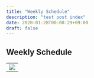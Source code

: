 ```yaml
---
title: "Weekly Schedule"
description: "test post index"
date: 2020-01-28T00:08:29+09:00
draft: false
---
```


## Weekly Schedule


<table >
	<tbody>
		<tr>
			<td><img src="https://images.squarespace-cdn.com/content/v1/5f3571ef9fa2aa0139d700c8/1673014891991-4IMEZAXJUDZPU8XP1NAA/unsplash-image-Oaqk7qqNh_c.jpg?format=2500w"> </td>
		</tr>
	</tbody>
</table>

